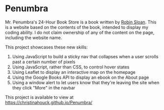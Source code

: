 # Penumbra
Mr. Penumbra's 24-Hour Book Store is a book written by <a href="https://www.robinsloan.com/" alt="Robin Sloan">Robin Sloan</a>. This is a website based on the contents of the book, intended to display my coding ability. I do not claim ownership of any of the content on the page, including the website name.

This project showcases these new skills:
<ol>
  <li>Using JavaScript to build a sticky nav that collapses when a user scrolls past a certain number of pixels</li>
  <li>Using JavaScript, rather than CSS, to control hover states</li>
  <li>Using Leaflet to display an interactive map on the homepage</li>
  <li>Using the Google Books API to display an ebook on the About page</li>
  <li>Using a window alert to let users know that they're leaving the site when they click "More" in the navbar</li>
</ol>

This project is available to view at https://christinahouck.github.io/Penumbra/
